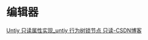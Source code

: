# 编辑器

[Untiy 只读属性实现_untiy 行为树锁节点 只读-CSDN博客](https://blog.csdn.net/cartzhang/article/details/53888588)